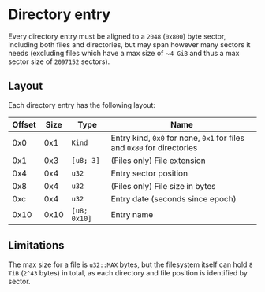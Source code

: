 # Directory entry

Every directory entry must be aligned to a `2048` (`0x800`) byte sector, including
both files and directories, but may span however many sectors it needs (excluding files
which have a max size of ~`4 GiB` and thus a max sector size of `2097152` sectors).

## Layout

Each directory entry has the following layout:

| Offset | Size | Type         | Name                                                                   |
| ------ | ---- | ------------ | ---------------------------------------------------------------------- |
| 0x0    | 0x1  | `Kind`       | Entry kind, `0x0` for none, `0x1` for files and `0x80` for directories |
| 0x1    | 0x3  | `[u8; 3]`    | (Files only) File extension                                            |
| 0x4    | 0x4  | `u32`        | Entry sector position                                                  |
| 0x8    | 0x4  | `u32`        | (Files only) File size in bytes                                        |
| 0xc    | 0x4  | `u32`        | Entry date (seconds since epoch)                                       |
| 0x10   | 0x10 | `[u8; 0x10]` | Entry name                                                             |

## Limitations

The max size for a file is `u32::MAX` bytes, but the filesystem itself can hold `8 TiB` (`2^43` bytes) in total, as each
directory and file position is identified by sector.
